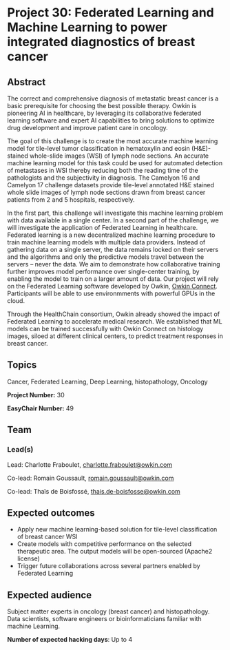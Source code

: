 # Project 30: Federated Learning and Machine Learning to power integrated diagnostics of breast cancer

## Abstract

The correct and comprehensive diagnosis of metastatic breast cancer is a basic prerequisite for choosing the best possible therapy. Owkin is pioneering AI in healthcare, by leveraging its collaborative federated learning software and expert AI capabilities to bring solutions to optimize drug development and improve patient care in oncology.

The goal of this challenge is to create the most accurate machine learning model for tile-level tumor classification in hematoxylin and eosin (H&E)-stained whole-slide images (WSI) of lymph node sections. An accurate machine learning model for this task could be used for automated detection of metastases in WSI thereby reducing both the reading time of the pathologists and the subjectivity in diagnosis. The Camelyon 16 and Camelyon 17 challenge datasets provide tile-level annotated H&E stained whole slide images of lymph node sections drawn from breast cancer patients from 2 and 5 hospitals, respectively.


In the first part, this challenge will investigate this machine learning problem with data available in a single center. In a second part of the challenge, we will investigate the application of Federated Learning in healthcare. Federated learning is a new decentralized machine learning procedure to train machine learning models with multiple data providers. Instead of gathering data on a single server, the data remains locked on their servers and the algorithms and only the predictive models travel between the servers – never the data. We aim to demonstrate how  collaborative training further improves model performance over single-center training, by enabling the model to train on a larger amount of data. 
Our project will rely on the Federated Learning software developed by Owkin, [Owkin Connect](https://owkin.com/owkin-connect/). 
Participants will be able to use environmments with powerful GPUs in the cloud.

Through the HealthChain consortium, Owkin already showed the impact of Federated Learning to accelerate medical research. We established that ML models can be trained successfully with Owkin Connect on histology images, siloed at different clinical centers, to predict treatment responses in breast cancer. 
## Topics

Cancer, Federated Learning, Deep Learning, histopathology, Oncology


**Project Number:** 30


**EasyChair Number:** 49

## Team

### Lead(s)

Lead: Charlotte Fraboulet, charlotte.fraboulet@owkin.com

Co-lead: Romain Goussault, romain.goussault@owkin.com

Co-lead: Thaïs de Boisfossé, thais.de-boisfosse@owkin.com

## Expected outcomes

- Apply new machine learning-based solution for tile-level classification of breast cancer WSI
- Create models with competitive performance on the selected therapeutic area. The output models will be open-sourced (Apache2 license) 
- Trigger future collaborations across several partners enabled by Federated Learning


## Expected audience

Subject matter experts in oncology (breast cancer) and histopathology.
Data scientists, software engineers or bioinformaticians familiar with machine Learning.


**Number of expected hacking days**: Up to 4

